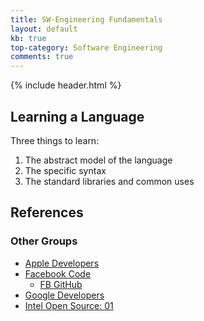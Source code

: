 ```yaml
---
title: SW-Engineering Fundamentals
layout: default
kb: true
top-category: Software Engineering
comments: true
---
```


{% include header.html %}

## Learning a Language

Three things to learn:
1) The abstract model of the language
2) The specific syntax
3) The standard libraries and common uses

## References

### Other Groups

* [Apple Developers](https://developer.apple.com/)
* [Facebook Code](https://code.facebook.com/)
    + [FB GitHub](https://github.com/facebook)
* [Google Developers](https://developers.google.com/)
* [Intel Open Source: 01](https://01.org/)
